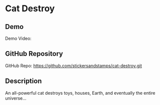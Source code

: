 # Cat Destroy

## Demo
Demo Video: <URL>

## GitHub Repository
GitHub Repo: <https://github.com/stickersandstamps/cat-destroy.git>

## Description
An all-powerful cat destroys toys, houses, Earth, and eventually the entire universe...
